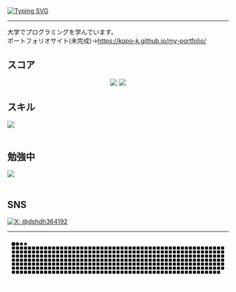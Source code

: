 
  [![Typing SVG](https://readme-typing-svg.demolab.com?lines=Hello,+I+am+kopo-k;Welcome+to+my+GitHub%21&center=true&vCenter=true&weight=600&size=30)](https://git.io/typing-svg)

---
大学でプログラミングを学んでいます。<br />
ポートフォリオサイト(未完成)->https://kopo-k.github.io/my-portfolio/
　

## スコア

<p align="center">
  <img src="https://github-readme-stats.vercel.app/api/top-langs/?username=kopo-k&layout=compact&count_private=true&show_icons=true&theme=default&cache_seconds=1800" width="40%" />
  <img src="https://github-readme-stats.vercel.app/api?username=kopo-k&show_icons=true&theme=default&layout=default&cache_seconds=1800" width="52%" />
  

</p>


## スキル

<img src="https://skillicons.dev/icons?i=html,css,js,github,vscode,c" /> <br /><br />
  
## 勉強中

<img src="https://skillicons.dev/icons?i=react,typescript,mysql,firebase,github,cpp,aws,terraform,unity" /> <br /><br />

## SNS

[![X: @dshdh364192](https://img.shields.io/twitter/follow/dshdh364192?style=social)](https://x.com/dshdh364192)

---

<picture>
  <source media="(prefers-color-scheme: dark)" srcset="https://raw.githubusercontent.com/kopo-k/kopo-k/output/github-snake-dark.svg" />
  <source media="(prefers-color-scheme: light)" srcset="https://raw.githubusercontent.com/kopo-k/kopo-k/output/github-snake.svg" />
  <img alt="github-snake" src="https://raw.githubusercontent.com/kopo-k/kopo-k/output/github-snake.svg" />
</picture>



